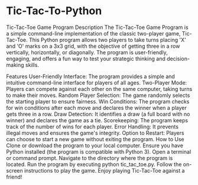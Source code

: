 # Tic-Tac-To-Python
Tic-Tac-Toe Game Program
Description
The Tic-Tac-Toe Game Program is a simple command-line implementation of the classic two-player game, Tic-Tac-Toe. This Python program allows two players to take turns placing 'X' and 'O' marks on a 3x3 grid, with the objective of getting three in a row vertically, horizontally, or diagonally. The program is user-friendly, engaging, and offers a fun way to test your strategic thinking and decision-making skills.

Features
User-Friendly Interface: The program provides a simple and intuitive command-line interface for players of all ages.
Two-Player Mode: Players can compete against each other on the same computer, taking turns to make their moves.
Random Player Selection: The game randomly selects the starting player to ensure fairness.
Win Conditions: The program checks for win conditions after each move and declares the winner when a player gets three in a row.
Draw Detection: It identifies a draw (a full board with no winner) and declares the game as a tie.
Scorekeeping: The program keeps track of the number of wins for each player.
Error Handling: It prevents illegal moves and ensures the game's integrity.
Option to Restart: Players can choose to start a new game without exiting the program.
How to Use
Clone or download the program to your local computer.
Ensure you have Python installed (the program is compatible with Python 3).
Open a terminal or command prompt.
Navigate to the directory where the program is located.
Run the program by executing python tic_tac_toe.py.
Follow the on-screen instructions to play the game.
Enjoy playing Tic-Tac-Toe against a friend!
